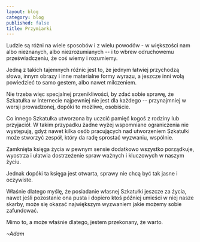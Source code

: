 ```yaml
---
layout: blog
category: blog
published: false
title: Przymiarki
---
```


Ludzie są różni na wiele sposobów i z wielu powodów - w większości nam albo nieznanych, albo niezrozumianych -- i to wbrew odruchowemu przeświadczeniu, że coś wiemy i rozumiemy.

Jedną z takich tajemnych róźnic jest to, że jednym łatwiej przychodzą słowa, innym obrazy i inne materialne formy wyrazu, a jeszcze inni wolą powiedzieć to samo gestem, albo nawet milczeniem.

Nie trzeba więc specjalnej przenikliwości, by zdać sobie sprawę, że Szkatułka w Internecie najpewniej nie jest dla każdego -- przynajmniej w wersji prowadzonej, dopóki to możliwe, osobiście.

Co innego Szkatułka utworzona by uczcić pamięć kogoś z rodziny lub przyjaciół. W takim przypadku żadne wyżej wspomniane ograniczenia nie występują, gdyż nawet kilka osób pracujących nad utworzeniem Szkatułki może stworzyć zespół, który da radę sprostać wyzwaniu, wspólnie.

Zamknięta księga życia w pewnym sensie dodatkowo wszystko porządkuje, wyostrza i ułatwia dostrzeżenie spraw ważnych i kluczowych w naszym życiu.

Jednak dopóki ta księga jest otwarta, sprawy nie chcą być tak jasne i oczywiste.

Właśnie dlatego myślę, że posiadanie własnej Szkatułki jeszcze za życia, nawet jeśli pozostanie ona pusta i dopiero ktoś później umieści w niej nasze skarby, może się okazać największym wyzwaniem jakie możemy sobie zafundować.

Mimo to, a może właśnie dlatego, jestem przekonany, że warto.

_~Adam_
